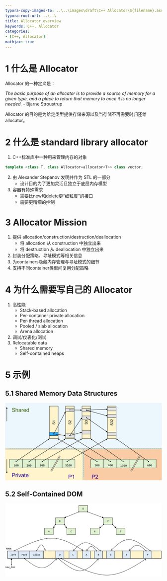 ```yaml
---
typora-copy-images-to: ..\..\images\draft\C++ Allocator\${filename}.assets
typora-root-url: ..\..\
title: Allocator overview
keywords: C++, Allocator
categories:
- [C++, Allocator]
mathjax: true
---
```




# 1 什么是 Allocator

Allocator 的一种定义是：

*The basic purpose of an allocator is to provide a source of memory for a given type, and a place to return that memory to once it is no longer needed.*
																											\- Bjarne Stroustrup  

Allocator 的目的是为给定类型提供存储来源以及当存储不再需要时归还给 allocator。

# 2 什么是 standard library allocator

1. C++标准库中一种用来管理内存的对象

```c++
template <class T, class Allocator=allocator<T>> class vector;
```

2. 由 Alexander Stepanov 发明并作为 STL 的一部分
   - 设计目的为了更加灵活且独立于底层内存模型
3. 容器有特殊需求
   - 需要比new和delete更“细粒度”的接口
   - 需要更精细的控制

# 3 Allocator Mission

1. 提供 allocation/construction/destruction/deallocation
   - 将 allocation 从 construction 中独立出来
   - 将 destruction 从 deallocation 中独立出来
2. 封装分配策略、寻址模式等相关信息
3. 为containers隐藏内存管理与寻址模式的细节
4. 支持不同container类型间复用分配策略

# 4 为什么需要写自己的 Allocator

1. 高性能
   - Stack-based allocation
   - Per-container private allocation
   - Per-thread allocation
   - Pooled / slab allocation
   - Arena allocation
2. 调试/仪表化/测试
3. Relocatable data
   - Shared memory
   - Self-contained heaps

# 5 示例

## 5.1 Shared Memory Data Structures

<img src="/images/draft/C++ Allocator/1. Overview.assets/image-20240622205339292.png" alt="image-20240622205339292" style="zoom:50%;" />

## 5.2 Self-Contained DOM

<img src="/images/draft/C++ Allocator/1. Overview.assets/image-20240622205432360.png" alt="image-20240622205432360" style="zoom:67%;" />
